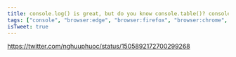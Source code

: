 ```yaml
---
title: console.log() is great, but do you know console.table()? console.group()? console.assert()?
tags: ["console", "browser:edge", "browser:firefox", "browser:chrome", "browser:safari"]
isTweet: true
---
```


https://twitter.com/nghuuphuoc/status/1505892172700299268
